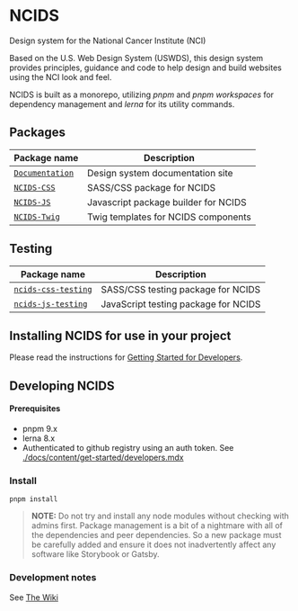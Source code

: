 # NCIDS
Design system for the National Cancer Institute (NCI)

Based on the U.S. Web Design System (USWDS), this design system provides principles, guidance and code to help design and build websites using the NCI look and feel.

NCIDS is built as a monorepo, utilizing *pnpm* and *pnpm workspaces* for dependency management and *lerna* for its utility commands.

## Packages
| Package name                                  | Description  |
| --------------------------------------------- | -------------- |
| [`Documentation`](./docs)  | Design system documentation site |
| [`NCIDS-CSS`](./packages/ncids-css) | SASS/CSS package for NCIDS |
| [`NCIDS-JS`](./packages/ncids-js)     |  Javascript package builder for NCIDS |
| [`NCIDS-Twig`](./packages/ncids-twig)     |  Twig templates for NCIDS components |

## Testing
| Package name                                     | Description                          |
|--------------------------------------------------|--------------------------------------|
| [`ncids-css-testing`](testing/ncids-css-testing) | SASS/CSS testing package for NCIDS   |
| [`ncids-js-testing`](testing/ncids-js-testing)   | JavaScript testing package for NCIDS |

## Installing NCIDS for use in your project
Please read the instructions for [Getting Started for Developers](https://designsystem-dev.cancer.gov/develop/get-started/developers).

## Developing NCIDS
#### Prerequisites
* pnpm 9.x
* lerna 8.x
* Authenticated to github registry using an auth token. See [./docs/content/get-started/developers.mdx](./docs/content/get-started/developers.mdx)

### Install
`pnpm install`

> **NOTE:** Do not try and install any node modules without checking with admins first. Package management is a bit of a nightmare with
> all of the dependencies and peer dependencies. So a new package must be carefully added and ensure it does not inadvertently affect
> any software like Storybook or Gatsby.

### Development notes
See [The Wiki](https://github.com/NCIOCPL/ncids/wiki/Developing-NCIDS)
